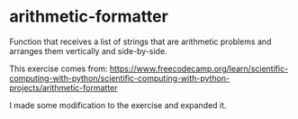 # arithmetic-formatter

Function that receives a list of strings that are arithmetic problems and arranges them vertically and side-by-side. 

This exercise comes from: https://www.freecodecamp.org/learn/scientific-computing-with-python/scientific-computing-with-python-projects/arithmetic-formatter

I made some modification to the exercise and expanded it.
